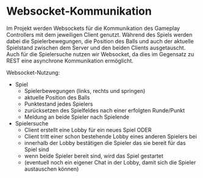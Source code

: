 # Websocket-Kommunikation
Im Projekt werden Websockets für die Kommunikation des Gameplay Controllers mit dem jeweiligen Client genutzt.
Während des Spiels werden dabei die Spielerbewegungen, die Position des Balls und auch der aktuelle Spielstand zwischen
dem Server und den beiden Clients ausgetauscht.
Auch für die Spielersuche nutzen wir Websocket, da dies im Gegensatz zu REST eine asynchrone Kommunikation ermöglicht.

Websocket-Nutzung:
- Spiel
  - Spielerbewegungen (links, rechts und springen)
  - aktuelle Position des Balls
  - Punktestand jedes Spielers
  - zurücksetzen des Spielfeldes nach einer erfolgten Runde/Punkt
  - Meldung an beide Spieler nach Spielende
- Spielersuche
  - Client erstellt eine Lobby für ein neues Spiel ODER
  - Client tritt einer schon bestehende Lobby eines anderen Spielers bei
  - innerhalb der Lobby bestätigen die Spieler das sie bereit für das Spiel sind
  - wenn beide Spieler bereit sind, wird das Spiel gestartet
  - (eventuell noch ein eigener Chat in der Lobby, damit sich die Spieler austauschen können)